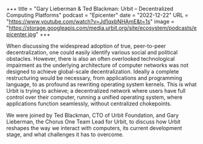 +++
title = "Gary Lieberman & Ted Blackman: Urbit – Decentralized Computing Platforms"
podcast = "Epicenter"
date = "2022-12-22"
URL = "https://www.youtube.com/watch?v=Jd1qxbNHAmE&t=1s"
image = "https://storage.googleapis.com/media.urbit.org/site/ecosystem/podcasts/epicenter.jpg"
+++

When discussing the widespread adoption of true, peer-to-peer decentralization, one could easily identify various social and political obstacles. However, there is also an often overlooked technological impairment as the underlying architecture of computer networks was not designed to achieve global-scale decentralization. Ideally a complete restructuring would be necessary, from applications and programming language, to as profound as rewriting operating system kernels. This is what Urbit is trying to achieve; a decentralized network where users have full control over their computer, running a unified operating system, where applications function seamlessly, without centralized chokepoints.

We were joined by Ted Blackman, CTO of Urbit Foundation, and Gary Lieberman, the Chorus One Team Lead for Urbit, to discuss how Urbit reshapes the way we interact with computers, its current development stage, and what challenges it has to overcome.
